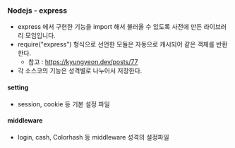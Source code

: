 ### Nodejs - express
- express 에서 구현한 기능을 import 해서 불러올 수 있도록 사전에 만든 라이브러리 모임입니다.
- require("express") 형식으로 선언한 모듈은 자동으로 캐시되어 같은 객체를 반환한다.
  - 참고 : https://kyungyeon.dev/posts/77 
- 각 소스코의 기능은 성격별로 나누어서 저장한다.

#### setting
- session, cookie 등 기본 설정 파일

#### middleware
- login, cash, Colorhash 등 middleware 성격의 설정파일

